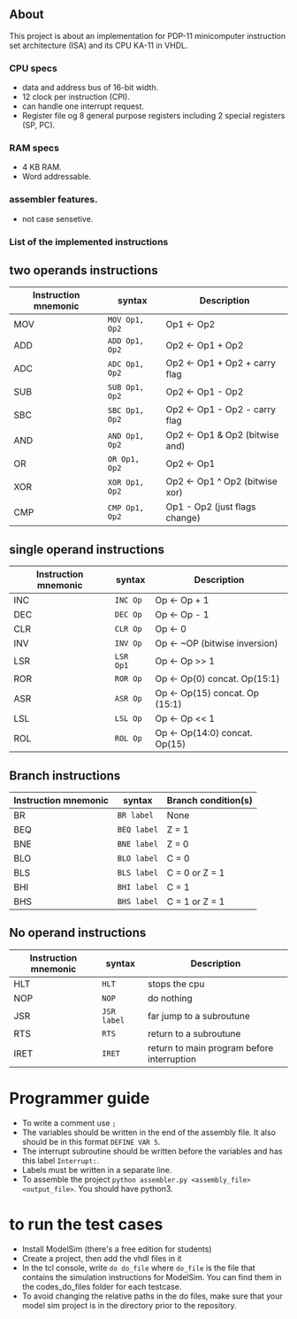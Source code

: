 ## About 

This project is about an implementation for PDP-11 minicomputer instruction set architecture (ISA) and its CPU KA-11 in VHDL. 

### CPU specs 

- data and address bus of 16-bit width.
- 12 clock per instruction (CPI).
- can handle one interrupt request.
- Register file og 8 general purpose registers including 2 special registers (SP, PC).

### RAM specs

- 4 KB RAM.
- Word addressable.

### assembler features.
- not case sensetive.

### List of the implemented instructions

## two operands instructions

| Instruction mnemonic  |          syntax            |            Description            |
| --------------------- | -------------------------- | --------------------------------- |
| MOV                   | `MOV Op1, Op2`             | Op1 <- Op2                        |
| ADD                   | `ADD Op1, Op2`             | Op2 <- Op1 + Op2                  |
| ADC                   | `ADC Op1, Op2`             | Op2 <- Op1 + Op2 + carry flag     |
| SUB                   | `SUB Op1, Op2`             | Op2 <- Op1 - Op2                  |
| SBC                   | `SBC Op1, Op2`             | Op2 <- Op1 - Op2 - carry flag     |
| AND                   | `AND Op1, Op2`             | Op2 <- Op1 & Op2 (bitwise and)    |
| OR                    | `OR Op1, Op2`              | Op2 <- Op1 | Op2 (bitwise or)     |
| XOR                   | `XOR Op1, Op2`             | Op2 <- Op1 ^ Op2 (bitwise xor)    |
| CMP                   | `CMP Op1, Op2`             | Op1 - Op2 (just flags change)     |

## single operand instructions

| Instruction mnemonic  |          syntax            |            Description            |
| --------------------- | -------------------------- | --------------------------------- |
| INC                   | `INC Op`                   | Op <- Op + 1                      |
| DEC                   | `DEC Op`                   | Op <- Op - 1                      |
| CLR                   | `CLR Op`                   | Op <- 0                           |
| INV                   | `INV Op`                   | Op <- ~OP (bitwise inversion)     |
| LSR                   | `LSR Op1`                  | Op <- Op >> 1                     |
| ROR                   | `ROR Op`                   | Op <- Op(0) concat. Op(15:1)      |
| ASR                   | `ASR Op`                   | Op <- Op(15) concat. Op (15:1)    |
| LSL                   | `LSL Op`                   | Op <- Op << 1                     |
| ROL                   | `ROL Op`                   | Op <- Op(14:0) concat. Op(15)     |

## Branch instructions

| Instruction mnemonic  |          syntax            |         Branch condition(s)       |
| --------------------- | -------------------------- | --------------------------------- |
| BR                    | `BR label`                 | None                              |
| BEQ                   | `BEQ label`                | Z = 1                             |
| BNE                   | `BNE label`                | Z = 0                             |
| BLO                   | `BLO label`                | C = 0                             |
| BLS                   | `BLS label`                | C = 0 or Z = 1                    |
| BHI                   | `BHI label`                | C = 1                             |
| BHS                   | `BHS label`                | C = 1 or Z = 1                    |

## No operand instructions

| Instruction mnemonic  |          syntax            |            Description            |
| --------------------- | -------------------------- | --------------------------------- |
| HLT                   | `HLT`                      | stops the cpu                     |
| NOP                   | `NOP`                      | do nothing                        |
| JSR                   | `JSR label`                | far jump to a subroutune          |
| RTS                   | `RTS`                      | return to a subroutune            |
| IRET                  | `IRET`                     | return to main program before interruption            |


# Programmer guide
- To write a comment use `;`
- The variables should be written in the end of the assembly file. It also should be in this format `DEFINE VAR 5`.
- The interrupt subroutine should be written before the variables and has this label `Interrupt:`.
- Labels must be written in a separate line.
- To assemble the project `python assembler.py <assembly_file> <output_file>`. You should have python3.

# to run the test cases
- Install ModelSim (there's a free edition for students)
- Create a project, then add the vhdl files in it
- In the tcl console, write `do do_file` where `do_file` is the file that contains the simulation instructions for ModelSim. 
You can find them in the codes_do_files folder for each testcase.
- To avoid changing the relative paths in the do files, make sure that your model sim project is in the directory prior to the repository.


